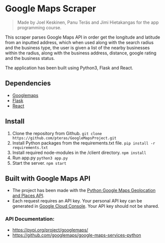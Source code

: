 # Google Maps Scraper
> Made by Joel Keskinen, Panu Teräs and Jimi Hietakangas for the app programming course.

This scraper parses Google Maps API in order get the longitude and latitude from an inputted address, which when used along with the search radius and the business type, the user is given a list of the nearby businesses within the radius, along with the business address, distance, google rating and the business status.

The application has been built using Python3, Flask and React.

## Dependencies
- [Googlemaps](https://github.com/googlemaps/google-maps-services-python)
- [Flask](https://flask.palletsprojects.com/en/2.2.x/)
- [React](https://reactjs.org/docs/getting-started.html)

## Install
1. Clone the repository from Github. ```git clone https://github.com/pteras/GoogleMapsProject.git``` 
2. Install Python packages from the requirements.txt file.
```pip install -r requirements.txt```
3. Install required node-modules in the /client directory.
 ```npm install``` 
4. Run app.py ```python3 app.py``` 
5. Start the server.
```npm start```

## Built with Google Maps API
- The project has been made with the [Python Google Maps Geolocation and Places API](https://github.com/googlemaps/google-maps-services-python).
- Each request requires an API key. Your personal API key can be generated in [Google Cloud Console](https://developers.google.com/maps/documentation/javascript/get-api-key). Your API key should not be shared. 

### API Documentation:
- https://pypi.org/project/googlemaps/
- https://github.com/googlemaps/google-maps-services-python


